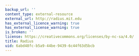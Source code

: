 ```yaml
---
backup_url: ''
content_type: external-resource
external_url: http://radius.mit.edu
has_external_licence_warning: true
has_external_license_warning: true
is_broken: ''
license: https://creativecommons.org/licenses/by-nc-sa/4.0/
title: Radius
uid: 6abd48fc-b5a9-44be-9439-6c44f63d5bcb
---
```

